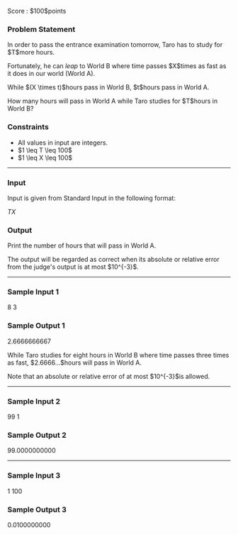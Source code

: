 
<div>

<span>

<span>

<p>
Score : $100$points
</p>

<div>

<section>

### **Problem Statement**

<p>
In order to pass the entrance examination tomorrow, Taro has to study for $T$more hours.
</p>

<p>
Fortunately, he can 
<em>
leap
</em>
to World B where time passes $X$times as fast as it does in our world (World A).
</p>

<p>
While $(X \times t)$hours pass in World B, $t$hours pass in World A.
</p>

<p>
How many hours will pass in World A while Taro studies for $T$hours in World B?
</p>

</section>

</div>

<div>

<section>

### **Constraints**

<ul>

<li>
All values in input are integers.
</li>

<li>
$1 \leq T \leq 100$
</li>

<li>
$1 \leq X \leq 100$
</li>

</ul>

</section>

</div>

---

<div>

<div>

<section>

### **Input**

<p>
Input is given from Standard Input in the following format:
</p>

<div>

$T$$X$
</div>

</section>

</div>

<div>

<section>

### **Output**

<p>
Print the number of hours that will pass in World A.
</p>

<p>
The output will be regarded as correct when its absolute or relative error from the judge's output is at most $10^{-3}$.
</p>

</section>

</div>

</div>

---

<div>

<section>

### **Sample Input 1**

<div>

8 3

</div>

</section>

</div>

<div>

<section>

### **Sample Output 1**

<div>

2.6666666667

</div>

<p>
While Taro studies for eight hours in World B where time passes three times as fast, $2.6666...$hours will pass in World A.
</p>

<p>
Note that an absolute or relative error of at most $10^{-3}$is allowed.
</p>

</section>

</div>

---

<div>

<section>

### **Sample Input 2**

<div>

99 1

</div>

</section>

</div>

<div>

<section>

### **Sample Output 2**

<div>

99.0000000000

</div>

</section>

</div>

---

<div>

<section>

### **Sample Input 3**

<div>

1 100

</div>

</section>

</div>

<div>

<section>

### **Sample Output 3**

<div>

0.0100000000

</div>

</section>

</div>

</span>

</span>

</div>
